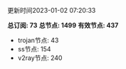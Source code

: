 更新时间2023-01-02 07:20:33

**总订阅: 73**
**总节点: 1499**
**有效节点: 437**
- trojan节点: 43
- ss节点: 154
- v2ray节点: 240
